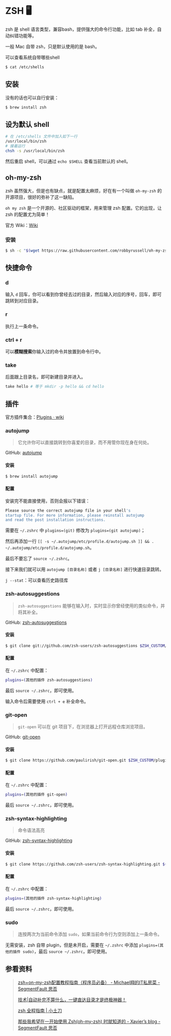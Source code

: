 # ZSH 🖥

zsh 是 shell 语言类型，兼容bash，提供强大的命令行功能，比如 tab 补全，自动纠错功能等。

一般 Mac 自带 zsh，只是默认使用的是 bash。

可以查看系统自带哪些shell

```bash
$ cat /etc/shells
```

## 安装

没有的话也可以自行安装：

```bash
$ brew install zsh
```

## 设为默认 shell

```bash
# 在 /etc/shells 文件中加入如下一行
/usr/local/bin/zsh
# 接着运行
chsh -s /usr/local/bin/zsh
```

然后重启 shell，可以通过 `echo $SHELL` 查看当前默认的 shell。

## oh-my-zsh

zsh 虽然强大，但是也有缺点，就是配置太麻烦，好在有一个叫做 `oh-my-zsh` 的开源项目，很好的弥补了这一缺陷。

`oh my zsh` 是一个开源的、社区驱动的框架，用来管理 zsh 配置。它的出现，让 zsh 的配置尤为简单！

官方 Wiki：[Wiki](https://github.com/robbyrussell/oh-my-zsh/wiki)

### 安装

```bash
$ sh -c "$(wget https://raw.githubusercontent.com/robbyrussell/oh-my-zsh/master/tools/install.sh -O -)"
```

## 快捷命令

### d

输入 `d` 回车，你可以看到你曾经去过的目录，然后输入对应的序号，回车，即可跳转到对应目录。

### r

执行上一条命令。

### ctrl + r

可以**模糊搜索**你输入过的命令并放置到命令行中。

### take

后面跟上目录名，即可新建目录并进入。

```bash
take hello # 等于 mkdir -p hello && cd hello
```

## 插件

官方插件集合：[Plugins · wiki](https://github.com/robbyrussell/oh-my-zsh/wiki/Plugins)

### autojump

> 它允许你可以直接跳转到你喜爱的目录，而不用管你现在身在何处。

GitHub: [autojump](https://github.com/wting/autojump)

#### 安装

```bash
$ brew install autojump
```

#### 配置

安装完不能直接使用，否则会报以下错误：

```bash
Please source the correct autojump file in your shell's
startup file. For more information, please reinstall autojump
and read the post installation instructions.
```

需要在 `~/.zshrc` 中 `plugins=(git)` 修改为 `plugins=(git autojump)`；

然后再添加一行 `[[ -s ~/.autojump/etc/profile.d/autojump.sh ]] && . ~/.autojump/etc/profile.d/autojump.sh`。

最后不要忘了 `source ~/.zshrc`。

接下来我们就可以用 `autojump [目录名称]` 或者 `j [目录名称]` 进行快速目录跳转。

`j --stat`：可以查看历史路径库

### zsh-autosuggestions

> `zsh-autosuggestions` 能够在输入时，实时显示你曾经使用的类似命令，并将其补全。

GitHub: [zsh-autosuggestions](https://github.com/zsh-users/zsh-autosuggestions)

#### 安装

```bash
$ git clone git://github.com/zsh-users/zsh-autosuggestions $ZSH_CUSTOM/plugins/zsh-autosuggestions
```

#### 配置

在 `~/.zshrc` 中配置：

```bash
plugins=(其他的插件 zsh-autosuggestions)
```

最后 `source ~/.zshrc`，即可使用。

输入命令后需要使用 `ctrl + e` 补全命令。

### git-open

> `git-open` 可以在 git 项目下，在浏览器上打开远程仓库浏览项目。

GitHub: [git-open](https://github.com/paulirish/git-open)

#### 安装

```bash
$ git clone https://github.com/paulirish/git-open.git $ZSH_CUSTOM/plugins/git-open
```

#### 配置

在 `~/.zshrc` 中配置：

```bash
plugins=(其他的插件 git-open)
```

最后 `source ~/.zshrc`，即可使用。

### zsh-syntax-highlighting

> 命令语法高亮

GitHub: [zsh-syntax-highlighting](https://github.com/zsh-users/zsh-syntax-highlighting)

#### 安装

```bash
$ git clone https://github.com/zsh-users/zsh-syntax-highlighting.git ${ZSH_CUSTOM:-~/.oh-my-zsh/custom}/plugins/zsh-syntax-highlighting
```

#### 配置

在 `~/.zshrc` 中配置：

```bash
plugins=(其他的插件 zsh-syntax-highlighting)
```

最后 `source ~/.zshrc`，即可使用。

### sudo

> 连按两次为当前命令添加 `sudo`，如果当前命令行为空则添加上一条命令。

无需安装，zsh 自带 plugin，但是未开启，需要在 `~/.zshrc` 中添加 `plugins=(其他的插件 sudo)`，最后 `source ~/.zshrc`，即可使用。

## 参看资料

> [zsh+on-my-zsh配置教程指南（程序员必备） - Michael翔的IT私房菜 - SegmentFault 思否](https://segmentfault.com/a/1190000013612471)
> 
> [技术|自动补完不算什么，一键直达目录才是终极神器！](https://linux.cn/article-3401-1.html)
> 
> [zsh 全程指南 | 小土刀](https://wdxtub.com/2016/02/18/oh-my-zsh/)
> 
> [那些我希望在一开始使用 Zsh(oh-my-zsh) 时就知道的 - Xavier’s blog - SegmentFault 思否](https://segmentfault.com/a/1190000002658335)
